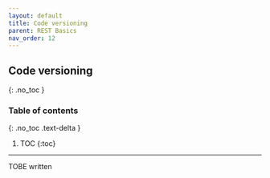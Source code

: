 ```yaml
---
layout: default
title: Code versioning
parent: REST Basics
nav_order: 12
---
```


## Code versioning
{: .no_toc }

### Table of contents
{: .no_toc .text-delta }

1. TOC
{:toc}

---

TOBE written
